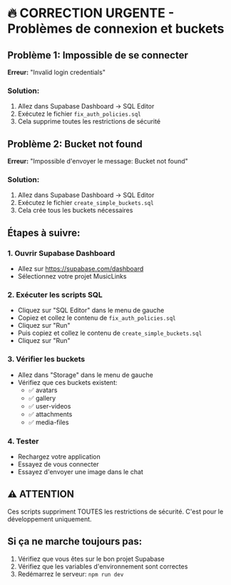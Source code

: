 # 🔥 CORRECTION URGENTE - Problèmes de connexion et buckets

## Problème 1: Impossible de se connecter
**Erreur:** "Invalid login credentials"

### Solution:
1. Allez dans Supabase Dashboard → SQL Editor
2. Exécutez le fichier `fix_auth_policies.sql`
3. Cela supprime toutes les restrictions de sécurité

## Problème 2: Bucket not found
**Erreur:** "Impossible d'envoyer le message: Bucket not found"

### Solution:
1. Allez dans Supabase Dashboard → SQL Editor
2. Exécutez le fichier `create_simple_buckets.sql`
3. Cela crée tous les buckets nécessaires

## Étapes à suivre:

### 1. Ouvrir Supabase Dashboard
- Allez sur https://supabase.com/dashboard
- Sélectionnez votre projet MusicLinks

### 2. Exécuter les scripts SQL
- Cliquez sur "SQL Editor" dans le menu de gauche
- Copiez et collez le contenu de `fix_auth_policies.sql`
- Cliquez sur "Run"
- Puis copiez et collez le contenu de `create_simple_buckets.sql`
- Cliquez sur "Run"

### 3. Vérifier les buckets
- Allez dans "Storage" dans le menu de gauche
- Vérifiez que ces buckets existent:
  - ✅ avatars
  - ✅ gallery  
  - ✅ user-videos
  - ✅ attachments
  - ✅ media-files

### 4. Tester
- Rechargez votre application
- Essayez de vous connecter
- Essayez d'envoyer une image dans le chat

## ⚠️ ATTENTION
Ces scripts suppriment TOUTES les restrictions de sécurité. 
C'est pour le développement uniquement.

## Si ça ne marche toujours pas:
1. Vérifiez que vous êtes sur le bon projet Supabase
2. Vérifiez que les variables d'environnement sont correctes
3. Redémarrez le serveur: `npm run dev` 
